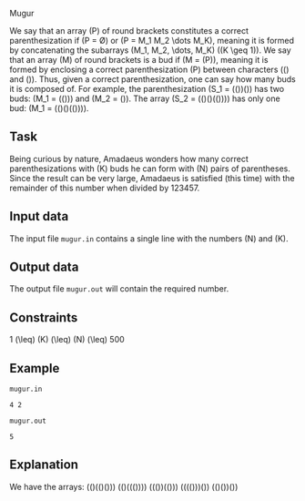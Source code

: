 Mugur

We say that an array \(P\) of round brackets constitutes a correct parenthesization if \(P = Ø\) or \(P = M_1 M_2 \dots M_K\), meaning it is formed by concatenating the subarrays \(M_1, M_2, \dots, M_K\) \((K \geq 1)\). We say that an array \(M\) of round brackets is a bud if \(M = (P)\), meaning it is formed by enclosing a correct parenthesization \(P\) between characters \((\) and \()\). Thus, given a correct parenthesization, one can say how many buds it is composed of. For example, the parenthesization \(S_1 = (())()\) has two buds: \(M_1 = (())\) and \(M_2 = ()\). The array \(S_2 = (()()(()))\) has only one bud: \(M_1 = (()()(()))\).

## Task

Being curious by nature, Amadaeus wonders how many correct parenthesizations with \(K\) buds he can form with \(N\) pairs of parentheses. Since the result can be very large, Amadaeus is satisfied (this time) with the remainder of this number when divided by 123457.

## Input data

The input file `mugur.in` contains a single line with the numbers \(N\) and \(K\).

## Output data

The output file `mugur.out` will contain the required number.

## Constraints

1 \(\leq\) \(K\) \(\leq\) \(N\) \(\leq\) 500

## Example

`mugur.in`
```
4 2
```

`mugur.out`
```
5
```

## Explanation

We have the arrays: \(()(()())\) \(()((()))\) \((())(())\) \(((()))()\) \(()())()\)